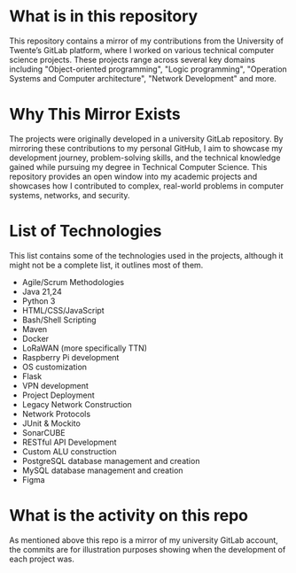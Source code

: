 # What is in this repository
This repository contains a mirror of my contributions from the University of Twente’s GitLab platform, where I worked on various technical computer science projects. These projects range across several key domains including "Object-oriented programming", "Logic programming", "Operation Systems and Computer architecture", "Network Development" and more.


# Why This Mirror Exists 
The projects were originally developed in a university GitLab repository. By mirroring these contributions to my personal GitHub, I aim to showcase my development journey, problem-solving skills, and the technical knowledge gained while pursuing my degree in Technical Computer Science. This repository provides an open window into my academic projects and showcases how I contributed to complex, real-world problems in computer systems, networks, and security.

# List of Technologies
This list contains some of the technologies used in the projects, although it might not be a complete list, it outlines most of them.
- Agile/Scrum Methodologies
- Java 21,24
- Python 3
- HTML/CSS/JavaScript
- Bash/Shell Scripting
- Maven
- Docker
- LoRaWAN (more specifically TTN)
- Raspberry Pi development
- OS customization
- Flask
- VPN development
- Project Deployment
- Legacy Network Construction
- Network Protocols
- JUnit & Mockito
- SonarCUBE
- RESTful API Development
- Custom ALU construction
- PostgreSQL database management and creation
- MySQL database management and creation
- Figma

# What is the activity on this repo
As mentioned above this repo is a mirror of my university GitLab account, the commits are for illustration purposes showing when the development of each project was. 
